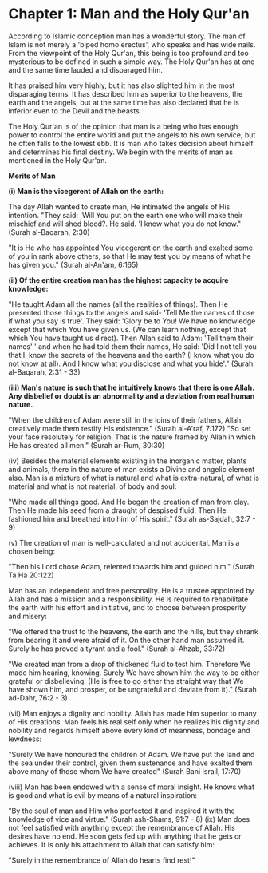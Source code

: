 Chapter 1: Man and the Holy Qur'an
==================================

According to Islamic conception man has a wonderful story. The man of
Islam is not merely a 'biped homo erectus', who speaks and has wide
nails. From the viewpoint of the Holy Qur'an, this being is too profound
and too mysterious to be defined in such a simple way. The Holy Qur'an
has at one and the same time lauded and disparaged him.

It has praised him very highly, but it has also slighted him in the
most disparaging terms. It has described him as superior to the heavens,
the earth and the angels, but at the same time has also declared that he
is inferior even to the Devil and the beasts.

The Holy Qur'an is of the opinion that man is a being who has enough
power to control the entire world and put the angels to his own service,
but he often falls to the lowest ebb. It is man who takes decision about
himself and determines his final destiny. We begin with the merits of
man as mentioned in the Holy Qur'an.

**Merits of Man**

**(i) Man is the vicegerent of Allah on the earth:**

The day Allah wanted to create man, He intimated the angels of His
intention. "They said: 'Will You put on the earth one who will make
their mischief and will shed blood?. He said. 'I know what you do not
know." (Surah al-Baqarah, 2:30)

"It is He who has appointed You vicegerent on the earth and exalted
some of you in rank above others, so that He may test you by means of
what he has given you." (Surah al-An'am, 6:165)

**(ii) Of the entire creation man has the highest capacity to acquire
knowledge:**

"He taught Adam all the names (all the realities of things). Then He
presented those things to the angels and said- 'Tell Me the names of
those if what you say is true'. They said: 'Glory be to You! We have no
knowledge except that which You have given us. (We can learn nothing,
except that which You have taught us direct). Then Allah said to Adam:
'Tell them their names' ' and when he had told them their names, He
said: 'Did I not tell you that I. know the secrets of the heavens and
the earth? (I know what you do not know at all). And I know what you
disclose and what you hide'." (Surah al-Baqarah, 2:31 - 33)

**(iii) Man's nature is such that he intuitively knows that there is
one Allah. Any disbelief or doubt is an abnormality and a deviation from
real human nature.**

"When the children of Adam were still in the loins of their fathers,
Allah creatively made them testify His existence." (Surah al-A'raf,
7:172) "So set your face resolutely for religion. That is the nature
framed by Allah in which He has created all men." (Surah ar-Rum,
30:30)

(iv) Besides the material elements existing in the inorganic matter,
plants and animals, there in the nature of man exists a Divine and
angelic element also. Man is a mixture of what is natural and what is
extra-natural, of what is material and what is not material, of body and
soul:

"Who made all things good. And He began the creation of man from clay.
Then He made his seed from a draught of despised fluid. Then He
fashioned him and breathed into him of His spirit." (Surah as-Sajdah,
32:7 - 9)

(v) The creation of man is well-calculated and not accidental. Man is a
chosen being:

"Then his Lord chose Adam, relented towards him and guided him." (Surah
Ta Ha 20:122)

Man has an independent and free personality. He is a trustee appointed
by Allah and has a mission and a responsibility. He is required to
rehabilitate the earth with his effort and initiative, and to choose
between prosperity and misery:

"We offered the trust to the heavens, the earth and the hills, but they
shrank from bearing it and were afraid of it. On the other hand man
assumed it. Surely he has proved a tyrant and a fool." (Surah al-Ahzab,
33:72)

"We created man from a drop of thickened fluid to test him. Therefore
We made him hearing, knowing. Surely We have shown him the way to be
either grateful or disbelieving. (He is free to go either the straight
way that We have shown him, and prosper, or be ungrateful and deviate
from it)." (Surah ad-Dahr, 76:2 - 3)

(vii) Man enjoys a dignity and nobility. Allah has made him superior to
many of His creations. Man feels his real self only when he realizes his
dignity and nobility and regards himself above every kind of meanness,
bondage and lewdness:

"Surely We have honoured the children of Adam. We have put the land and
the sea under their control, given them sustenance and have exalted them
above many of those whom We have created" (Surah Bani Israil, 17:70)

(viii) Man has been endowed with a sense of moral insight. He knows
what is good and what is evil by means of a natural inspiration:

"By the soul of man and Him who perfected it and inspired it with the
knowledge of vice and virtue." (Surah ash-Shams, 91:7 - 8) (ix) Man does
not feel satisfied with anything except the remembrance of Allah. His
desires have no end. He soon gets fed up with anything that he gets or
achieves. It is only his attachment to Allah that can satisfy him:

"Surely in the remembrance of Allah do hearts find rest!"
